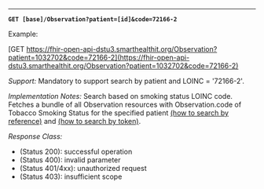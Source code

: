 -----------

**`GET [base]/Observation?patient=[id]&code=72166-2`**

Example:

[GET https://fhir-open-api-dstu3.smarthealthit.org/Observation?patient=1032702&code=72166-2](https://fhir-open-api-dstu3.smarthealthit.org/Observation?patient=1032702&code=72166-2)

*Support:* Mandatory to support search by patient and LOINC = '72166-2'.

*Implementation Notes:*  Search based on smoking status LOINC code. Fetches a bundle of all Observation resources with Observation.code of Tobacco Smoking Status for the specified patient [(how to search by reference)] and [(how to search by token)].

*Response Class:*

-   (Status 200): successful operation
-   (Status 400): invalid parameter
-   (Status 401/4xx): unauthorized request
-   (Status 403): insufficient scope


  [(how to search by reference)]: http://hl7.org/fhir/STU3/search.html#reference
  [(how to search by token)]: http://hl7.org/fhir/STU3/search.html#token
  [Composite Search Parameters]: http://hl7.org/fhir/search.html#combining
  [(how to search by date)]: http://hl7.org/fhir/STU3/search.html#date
  [(how to search by string)]: http://hl7.org/fhir/STU3/search.html#string
